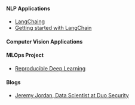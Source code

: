 #### NLP Applications
- [LangChaing](https://python.langchain.com/en/latest/index.html)
- [Getting started with LangChain](https://medium.com/@avra42/getting-started-with-langchain-a-powerful-tool-for-working-with-large-language-models-286419ba0842)

#### **Computer Vision Applications**


#### **MLOps Project**
- [Reproducible Deep Learning](https://www.sscardapane.it/teaching/reproducibledl/)


#### **Blogs**
- [Jeremy Jordan, Data Scientist at Duo Security](https://www.jeremyjordan.me/)

